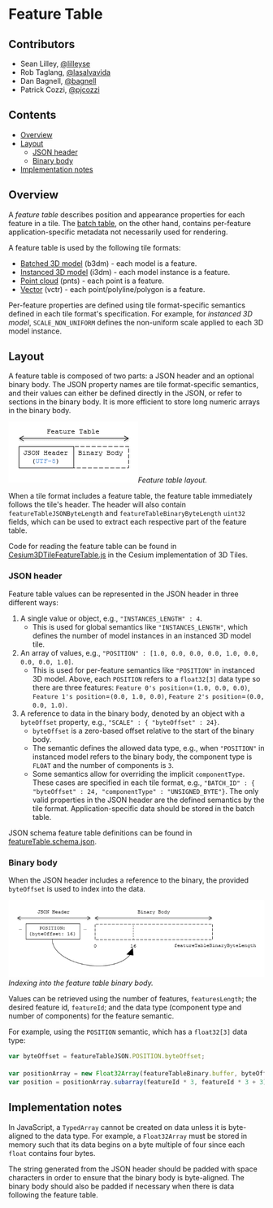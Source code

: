 # Feature Table

## Contributors

* Sean Lilley, [@lilleyse](https://github.com/lilleyse)
* Rob Taglang, [@lasalvavida](https://github.com/lasalvavida)
* Dan Bagnell, [@bagnell](https://github.com/bagnell)
* Patrick Cozzi, [@pjcozzi](https://twitter.com/pjcozzi)

## Contents

* [Overview](#overview)
* [Layout](#layout)
   * [JSON header](#json-header)
   * [Binary body](#binary-body)
* [Implementation notes](#implementation-notes)

## Overview

A _feature table_ describes position and appearance properties for each feature in a tile.  The [batch table](../BatchTable/README.md), on the other hand, contains per-feature application-specific metadata not necessarily used for rendering.

A feature table is used by the following tile formats:
* [Batched 3D model](../Batched3DModel/README.md) (b3dm) - each model is a feature.
* [Instanced 3D model](../Instanced3DModel/README.md) (i3dm) - each model instance is a feature.
* [Point cloud](../PointCloud/README.md) (pnts) - each point is a feature.
* [Vector](../VectorData/README.md) (vctr) - each point/polyline/polygon is a feature.

Per-feature properties are defined using tile format-specific semantics defined in each tile format's specification.  For example, for _instanced 3D model_, `SCALE_NON_UNIFORM` defines the non-uniform scale applied to each 3D model instance.

## Layout

A feature table is composed of two parts: a JSON header and an optional binary body. The JSON property names are tile format-specific semantics, and their values can either be defined directly in the JSON, or refer to sections in the binary body.  It is more efficient to store long numeric arrays in the binary body.

![feature table layout](figures/feature-table-layout.png)_Feature table layout._

When a tile format includes a feature table, the feature table immediately follows the tile's header.  The header will also contain `featureTableJSONByteLength` and `featureTableBinaryByteLength` `uint32` fields, which can be used to extract each respective part of the feature table.

Code for reading the feature table can be found in [Cesium3DTileFeatureTable.js](https://github.com/AnalyticalGraphicsInc/cesium/blob/master/Source/Scene/Cesium3DTileFeatureTable.js) in the Cesium implementation of 3D Tiles.

### JSON header

Feature table values can be represented in the JSON header in three different ways:

1. A single value or object, e.g., `"INSTANCES_LENGTH" : 4`.
   * This is used for global semantics like `"INSTANCES_LENGTH"`, which defines the number of model instances in an instanced 3D model tile.
2. An array of values, e.g., `"POSITION" : [1.0, 0.0, 0.0, 0.0, 1.0, 0.0, 0.0, 0.0, 1.0]`.
   * This is used for per-feature semantics like `"POSITION"` in instanced 3D model.  Above, each `POSITION` refers to a `float32[3]` data type so there are three features: `Feature 0's position`=`(1.0, 0.0, 0.0)`, `Feature 1's position`=`(0.0, 1.0, 0.0)`, `Feature 2's position`=`(0.0, 0.0, 1.0)`.
3. A reference to data in the binary body, denoted by an object with a `byteOffset` property, e.g., `"SCALE" : { "byteOffset" : 24}`.
   * `byteOffset` is a zero-based offset relative to the start of the binary body.
   * The semantic defines the allowed data type, e.g., when `"POSITION"` in instanced model refers to the binary body, the component type is `FLOAT` and the number of components is `3`.
   * Some semantics allow for overriding the implicit `componentType`. These cases are specified in each tile format, e.g., `"BATCH_ID" : { "byteOffset" : 24, "componentType" : "UNSIGNED_BYTE"}`.
The only valid properties in the JSON header are the defined semantics by the tile format.  Application-specific data should be stored in the batch table.

JSON schema feature table definitions can be found in [featureTable.schema.json](../../schema/featureTable.schema.json).

### Binary body

When the JSON header includes a reference to the binary, the provided `byteOffset` is used to index into the data. 

![feature table binary index](figures/feature-table-binary-index.png)_Indexing into the feature table binary body._

Values can be retrieved using the number of features, `featuresLength`; the desired feature id, `featureId`; and the data type (component type and number of components) for the feature semantic.

For example, using the `POSITION` semantic, which has a `float32[3]` data type:

```javascript
var byteOffset = featureTableJSON.POSITION.byteOffset;

var positionArray = new Float32Array(featureTableBinary.buffer, byteOffset, featuresLength * 3); // There are three components for each POSITION feature.
var position = positionArray.subarray(featureId * 3, featureId * 3 + 3); // Using subarray creates a view into the array, and not a new array.
```

## Implementation notes

In JavaScript, a `TypedArray` cannot be created on data unless it is byte-aligned to the data type.
For example, a `Float32Array` must be stored in memory such that its data begins on a byte multiple of four since each `float` contains four bytes.

The string generated from the JSON header should be padded with space characters in order to ensure that the binary body is byte-aligned.
The binary body should also be padded if necessary when there is data following the feature table.

